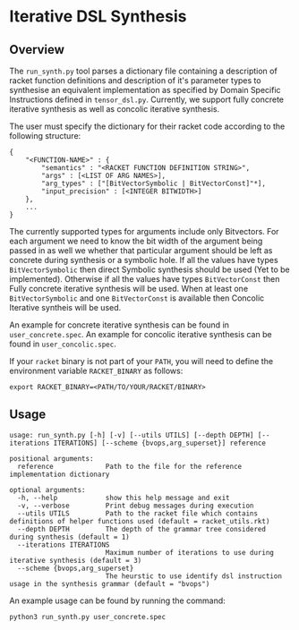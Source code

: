 # Iterative DSL Synthesis

## Overview
The `run_synth.py` tool parses a dictionary file containing a description of racket function definitions and description of it's parameter types to synthesise an equivalent implementation as specified by Domain Specific Instructions defined in `tensor_dsl.py`. Currently, we support fully concrete iterative synthesis as well as concolic iterative synthesis. 

The user must specify the dictionary for their racket code according to the following structure:
```
{
	"<FUNCTION-NAME>" : {
		"semantics" : "<RACKET FUNCTION DEFINITION STRING>",
		"args" : [<LIST OF ARG NAMES>],
		"arg_types" : ["[BitVectorSymbolic | BitVectorConst]"*],
		"input_precision" : [<INTEGER BITWIDTH>]
	},
	...
}
```

The currently supported types for arguments include only Bitvectors. For each argument
we need to know the bit width of the argument being passed in as well we whether that particular
argument should be left as concrete during synthesis or a symbolic hole. If all the values
have types `BitVectorSymbolic` then direct Symbolic synthesis should be used (Yet to be implemented). Otherwise
if all the values have types `BitVectorConst` then Fully concrete iterative synthesis will be used. When 
at least one `BitVectorSymbolic` and one `BitVectorConst` is available then Concolic Iterative syntheis will be used.

An example for concrete iterative synthesis can be found in `user_concrete.spec`.
An example for concolic iterative synthesis can be found in `user_concolic.spec`.

If your `racket` binary is not part of your `PATH`, you will need to define the environment variable `RACKET_BINARY` as follows:

```
export RACKET_BINARY=<PATH/TO/YOUR/RACKET/BINARY>
```

## Usage
```
usage: run_synth.py [-h] [-v] [--utils UTILS] [--depth DEPTH] [--iterations ITERATIONS] [--scheme {bvops,arg_superset}] reference

positional arguments:
  reference             Path to the file for the reference implementation dictionary

optional arguments:
  -h, --help            show this help message and exit
  -v, --verbose         Print debug messages during execution
  --utils UTILS         Path to the racket file which contains definitions of helper functions used (default = racket_utils.rkt)
  --depth DEPTH         The depth of the grammar tree considered during synthesis (default = 1)
  --iterations ITERATIONS
                        Maximum number of iterations to use during iterative synthesis (default = 3)
  --scheme {bvops,arg_superset}
                        The heurstic to use identify dsl instruction usage in the synthesis grammar (default = "bvops")
```


An example usage can be found by running the command:
```
python3 run_synth.py user_concrete.spec
```
